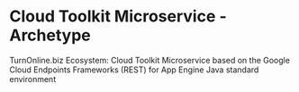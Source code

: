 # Cloud Toolkit Microservice - Archetype
TurnOnline.biz Ecosystem: Cloud Toolkit Microservice based on the Google Cloud Endpoints Frameworks (REST) for App Engine Java standard environment
